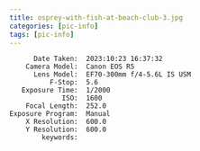 ```yaml
---
title: osprey-with-fish-at-beach-club-3.jpg
categories: [pic-info]
tags: [pic-info]
---
```


          Date Taken:  2023:10:23 16:37:32
        Camera Model:  Canon EOS R5
          Lens Model:  EF70-300mm f/4-5.6L IS USM
              F-Stop:  5.6
       Exposure Time:  1/2000
                 ISO:  1600
        Focal Length:  252.0
    Exposure Program:  Manual
        X Resolution:  600.0
        Y Resolution:  600.0
            keywords:  
